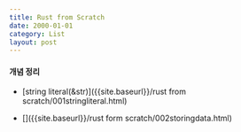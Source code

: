 ```yaml
---
title: Rust from Scratch
date: 2000-01-01
category: List
layout: post
---
```


#### 개념 정리

 * [string literal(&str)]({{site.baseurl}}/rust from scratch/001stringliteral.html)

 * []({{site.baseurl}}/rust form scratch/002storingdata.html)
